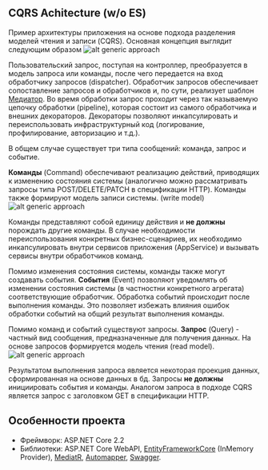 ## CQRS Achitecture (w/o ES)

Пример архитектуры приложения на основе подхода разделения моделей чтения и записи (CQRS). Основная концепция выглядит следующим образом
![alt generic approach](https://raw.githubusercontent.com/callvirtual/cqrs.arch/master/resources/Generic.png)

Пользовательский запрос, поступая на контроллер, преобразуется в модель запроса или команды, после чего передается на вход обработчику запросов (dispatcher). 
Обработчик запросов обеспечивает сопоставление запросов и обработчиков и, по сути, реализует шаблон [Медиатор](https://sourcemaking.com/design_patterns/mediator).
Во время обработки запрос проходит через так называемую цепочку обработки (pipeline), которая состоит из самого обработчика и внешних декораторов. 
Декораторы позволяют инкапсулировать и переиспользовать инфраструктурный код (логирование, профилирование, авторизацию и т.д.). 

В общем случае существует три типа сообщений: команда, запрос и событие. 

**Команды** (Command) обеспечивают реализацию действий, приводящих к изменению состояния
системы (аналогично можно рассматривать запросы типа POST/DELETE/PATCH в спецификации HTTP). Команды также формируют модель записи системы. (write model)
![alt generic approach](https://raw.githubusercontent.com/callvirtual/cqrs.arch/master/resources/Write.png)

Команды представляют собой единицу действия и **не должны** порождать другие команды. В случае необходимости переиспользования конкретных бизнес-сценариев, их необходимо инкапсулировать внутри сервисов приложения (AppService) и вызывать сервисы внутри обработчиков команд.

Помимо изменения состояния системы, команды также могут создавать события. **События** (Event) позволяют уведомлять об изменении состояния системы (в частностни конкретного агрегата)
соответствующие обработчик. Обработка событий происходит после выполнения команды. Это позволяет избежать влияния ошибок обработки событий на общий результат выполнения команды.

Помимо команд и событий существуют запросы. **Запрос** (Query) - частный вид сообщения, предназначенные для получения данных. На основе запросов формируется
модель чтения (read model).
![alt generic approach](https://raw.githubusercontent.com/callvirtual/cqrs.arch/master/resources/Read.png)

Результатом выполнения запроса является некоторая проекция данных, сформированная на основе данных в бд. Запросы **не должны** инициировать события и команды.
Аналогом запроса в подходе CQRS является запрос с заголовком GET в спецификации HTTP.

## Особенности проекта
* Фреймворк: ASP.NET Core 2.2
* Библиотеки: ASP.NET Core WebAPI, [EntityFrameworkCore](https://github.com/aspnet/EntityFrameworkCore) (InMemory Provider), [MediatR](https://github.com/jbogard/MediatR), [Automapper](https://github.com/AutoMapper/AutoMapper), [Swagger](https://github.com/domaindrivendev/Swashbuckle).
